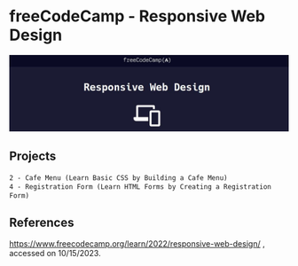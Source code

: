 # freeCodeCamp - Responsive Web Design
![freecodecamp-logo](freecodecamp-web1-logo.jpg)


## Projects
    2 - Cafe Menu (Learn Basic CSS by Building a Cafe Menu)
    4 - Registration Form (Learn HTML Forms by Creating a Registration Form)

## References
https://www.freecodecamp.org/learn/2022/responsive-web-design/
, accessed on 10/15/2023.